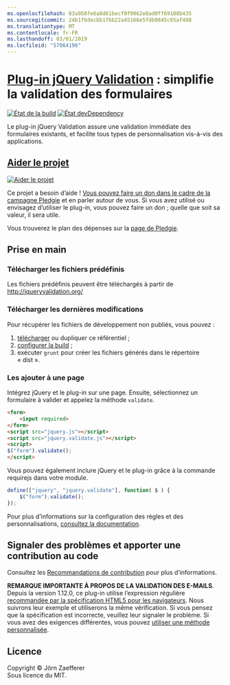 ```yaml
---
ms.openlocfilehash: 83a958fe6a8d61becf9f9062e8ad0ff69108b435
ms.sourcegitcommit: 24b1f6decbb17bb22a45166e5fdb0845c65af498
ms.translationtype: MT
ms.contentlocale: fr-FR
ms.lasthandoff: 03/01/2019
ms.locfileid: "57064196"
---
```

<a name="jquery-validation-pluginhttpjqueryvalidationorg---form-validation-made-easy"></a>[Plug-in jQuery Validation](http://jqueryvalidation.org/) : simplifie la validation des formulaires
================================

[![État de la build](https://secure.travis-ci.org/jzaefferer/jquery-validation.png)](http://travis-ci.org/jzaefferer/jquery-validation)
[![État devDependency](https://david-dm.org/jzaefferer/jquery-validation/dev-status.png?theme=shields.io)](https://david-dm.org/jzaefferer/jquery-validation#info=devDependencies)

Le plug-in jQuery Validation assure une validation immédiate des formulaires existants, et facilite tous types de personnalisation vis-à-vis des applications.

## <a name="help-the-projecthttppledgiecomcampaigns18159"></a>[Aider le projet](http://pledgie.com/campaigns/18159)

[![Aider le projet](http://www.pledgie.com/campaigns/18159.png?skin_name=chrome)](http://pledgie.com/campaigns/18159)

Ce projet a besoin d’aide ! [Vous pouvez faire un don dans le cadre de la campagne Pledgie](http://pledgie.com/campaigns/18159) et en parler autour de vous. Si vous avez utilisé ou envisagez d’utiliser le plug-in, vous pouvez faire un don ; quelle que soit sa valeur, il sera utile.

Vous trouverez le plan des dépenses sur la [page de Pledgie](http://pledgie.com/campaigns/18159).

## <a name="getting-started"></a>Prise en main

### <a name="downloading-the-prebuilt-files"></a>Télécharger les fichiers prédéfinis

Les fichiers prédéfinis peuvent être téléchargés à partir de http://jqueryvalidation.org/

### <a name="downloading-the-latest-changes"></a>Télécharger les dernières modifications

Pour récupérer les fichiers de développement non publiés, vous pouvez :

 1. [télécharger](https://github.com/jzaefferer/jquery-validation/archive/master.zip) ou dupliquer ce référentiel ;
 2. [configurer la build](CONTRIBUTING.md#build-setup) ;
 3. exécuter `grunt` pour créer les fichiers générés dans le répertoire « dist ».

### <a name="including-it-on-your-page"></a>Les ajouter à une page

Intégrez jQuery et le plug-in sur une page. Ensuite, sélectionnez un formulaire à valider et appelez la méthode `validate`.

```html
<form>
    <input required>
</form>
<script src="jquery.js"></script>
<script src="jquery.validate.js"></script>
<script>
$("form").validate();
</script>
```

Vous pouvez également inclure jQuery et le plug-in grâce à la commande requirejs dans votre module.

```js
define(["jquery", "jquery.validate"], function( $ ) {
    $("form").validate();
});
```

Pour plus d’informations sur la configuration des règles et des personnalisations, [consultez la documentation](http://jqueryvalidation.org/documentation/).

## <a name="reporting-issues-and-contributing-code"></a>Signaler des problèmes et apporter une contribution au code

Consultez les [Recommandations de contribution](CONTRIBUTING.md) pour plus d’informations.

**REMARQUE IMPORTANTE À PROPOS DE LA VALIDATION DES E-MAILS**. Depuis la version 1.12.0, ce plug-in utilise l’expression régulière [recommandée par la spécification HTML5 pour les navigateurs](https://html.spec.whatwg.org/multipage/forms.html#valid-e-mail-address). Nous suivrons leur exemple et utiliserons la même vérification. Si vous pensez que la spécification est incorrecte, veuillez leur signaler le problème. Si vous avez des exigences différentes, vous pouvez [utiliser une méthode personnalisée](http://jqueryvalidation.org/jQuery.validator.addMethod/).

## <a name="license"></a>Licence
Copyright &copy; Jörn Zaefferer<br>
Sous licence du MIT.
